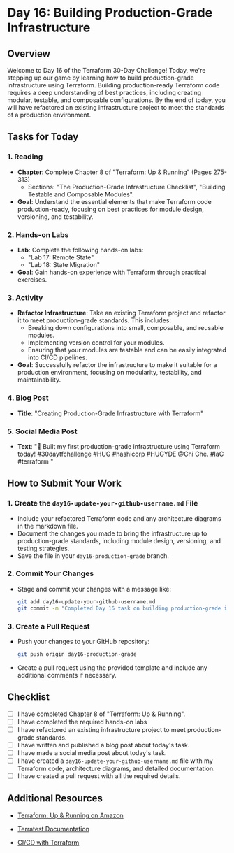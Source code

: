 # Day 16: Building Production-Grade Infrastructure

## Overview

Welcome to Day 16 of the Terraform 30-Day Challenge! Today, we're stepping up our game by learning how to build production-grade infrastructure using Terraform. Building production-ready Terraform code requires a deep understanding of best practices, including creating modular, testable, and composable configurations. By the end of today, you will have refactored an existing infrastructure project to meet the standards of a production environment.

## Tasks for Today

### 1. **Reading**
   - **Chapter**: Complete Chapter 8 of "Terraform: Up & Running" (Pages 275-313)
     - Sections: "The Production-Grade Infrastructure Checklist", "Building Testable and Composable Modules".
   - **Goal**: Understand the essential elements that make Terraform code production-ready, focusing on best practices for module design, versioning, and testability.

### 2. **Hands-on Labs**
   - **Lab**: Complete the following hands-on labs:
     - "Lab 17: Remote State"
     - "Lab 18: State Migration"
   - **Goal**: Gain hands-on experience with Terraform through practical exercises.
### 3. **Activity**
   - **Refactor Infrastructure**: Take an existing Terraform project and refactor it to meet production-grade standards. This includes:
     - Breaking down configurations into small, composable, and reusable modules.
     - Implementing version control for your modules.
     - Ensuring that your modules are testable and can be easily integrated into CI/CD pipelines.
   - **Goal**: Successfully refactor the infrastructure to make it suitable for a production environment, focusing on modularity, testability, and maintainability.

### 4. **Blog Post**
   - **Title**: "Creating Production-Grade Infrastructure with Terraform"

### 5. **Social Media Post**
   - **Text**: "🚀 Built my first production-grade infrastructure using Terraform today! #30daytfchallenge #HUG #hashicorp #HUGYDE @Chi Che. #IaC #terraform
"


## How to Submit Your Work

### 1. **Create the `day16-update-your-github-username.md` File**
   - Include your refactored Terraform code and any architecture diagrams in the markdown file.
   - Document the changes you made to bring the infrastructure up to production-grade standards, including module design, versioning, and testing strategies.
   - Save the file in your `day16-production-grade` branch.

### 2. **Commit Your Changes**
   - Stage and commit your changes with a message like:
     ```bash
     git add day16-update-your-github-username.md
     git commit -m "Completed Day 16 task on building production-grade infrastructure"
     ```

### 3. **Create a Pull Request**
   - Push your changes to your GitHub repository:
     ```bash
     git push origin day16-production-grade
     ```
   - Create a pull request using the provided template and include any additional comments if necessary.

## Checklist

- [ ] I have completed Chapter 8 of "Terraform: Up & Running".
- [ ] I have completed the required hands-on labs
- [ ] I have refactored an existing infrastructure project to meet production-grade standards.
- [ ] I have written and published a blog post about today's task.
- [ ] I have made a social media post about today's task.
- [ ] I have created a `day16-update-your-github-username.md` file with my Terraform code, architecture diagrams, and detailed documentation.
- [ ] I have created a pull request with all the required details.

## Additional Resources

- [Terraform: Up & Running on Amazon](https://www.amazon.com/Terraform-Running-Infrastructure-Configuration-Management/dp/1492046906)

- [Terratest Documentation](https://terratest.gruntwork.io/)
- [CI/CD with Terraform](https://www.terraform.io/docs/enterprise/workspaces/vcs.html)




